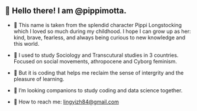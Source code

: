 ## 🍄 Hello there! I am @pippimotta. 
- 🧦 This name is taken from the splendid character Pippi Longstocking which I loved so much during my childhood.
  I hope I can grow up as her: kind, brave, fearless, and always being curious to new knowledge and this world.

- 🧠 I used to study Sociology and Transcutural studies in 3 countries. Focused on social movements, athropocene and Cyborg feminism. 
- 🌱 But it is coding that helps me reclaim the sense of intergrity and the pleasure of learning.
- 👀 I’m looking companions to study coding and data science together.
- 🍂 How to reach me: lingyizh84@gmail.com

<!---
pippimotta/pippimotta is a ✨ special ✨ repository because its `README.md` (this file) appears on your GitHub profile.
You can click the Preview link to take a look at your changes.
--->

